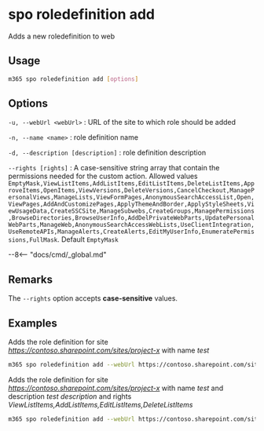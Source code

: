 # spo roledefinition add

Adds a new roledefinition to web

## Usage

```sh
m365 spo roledefinition add [options]
```

## Options

`-u, --webUrl <webUrl>`
: URL of the site to which role should be added

`-n, --name <name>`
: role definition name

`-d, --description [description]`
: role definition description

`--rights [rights]`
: A case-sensitive string array that contain the permissions needed for the custom action. Allowed values `EmptyMask,ViewListItems,AddListItems,EditListItems,DeleteListItems,ApproveItems,OpenItems,ViewVersions,DeleteVersions,CancelCheckout,ManagePersonalViews,ManageLists,ViewFormPages,AnonymousSearchAccessList,Open,ViewPages,AddAndCustomizePages,ApplyThemeAndBorder,ApplyStyleSheets,ViewUsageData,CreateSSCSite,ManageSubwebs,CreateGroups,ManagePermissions,BrowseDirectories,BrowseUserInfo,AddDelPrivateWebParts,UpdatePersonalWebParts,ManageWeb,AnonymousSearchAccessWebLists,UseClientIntegration,UseRemoteAPIs,ManageAlerts,CreateAlerts,EditMyUserInfo,EnumeratePermissions,FullMask`. Default `EmptyMask`

--8<-- "docs/cmd/_global.md"

## Remarks

The `--rights` option accepts **case-sensitive** values.

## Examples

Adds the role definition for site _https://contoso.sharepoint.com/sites/project-x_ with name _test_

```sh
m365 spo roledefinition add --webUrl https://contoso.sharepoint.com/sites/project-x --name test
```

Adds the role definition for site _https://contoso.sharepoint.com/sites/project-x_ with name _test_ and description _test description_ and rights _ViewListItems,AddListItems,EditListItems,DeleteListItems_

```sh
m365 spo roledefinition add --webUrl https://contoso.sharepoint.com/sites/project-x --name test --description "test description" --rights "ViewListItems,AddListItems,EditListItems,DeleteListItems"
```